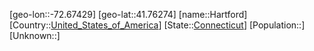 ﻿---
location: [41.76274,-72.67429]
type: City
tags:
- geo/City


SpocWebEntityId: 36081
isDeleted: false
confidential: public

---
[geo-lon::-72.67429]
[geo-lat::41.76274]
[name::Hartford]
[Country::[United_States_of_America](geo/Continent/North-America/United_States_of_America.md)]
[State::[Connecticut](geo/Continent/North-America/United_States_of_America/Connecticut.md)]
[Population::]
[Unknown::]

